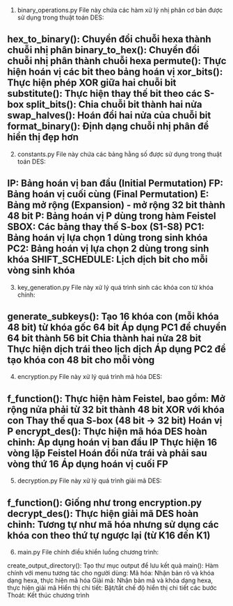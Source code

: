 1. binary_operations.py
File này chứa các hàm xử lý nhị phân cơ bản được sử dụng trong thuật toán DES:

hex_to_binary(): Chuyển đổi chuỗi hexa thành chuỗi nhị phân
binary_to_hex(): Chuyển đổi chuỗi nhị phân thành chuỗi hexa
permute(): Thực hiện hoán vị các bit theo bảng hoán vị
xor_bits(): Thực hiện phép XOR giữa hai chuỗi bit
substitute(): Thực hiện thay thế bit theo các S-box
split_bits(): Chia chuỗi bit thành hai nửa
swap_halves(): Hoán đổi hai nửa của chuỗi bit
format_binary(): Định dạng chuỗi nhị phân để hiển thị đẹp hơn
--------------------------------------------------------------
2. constants.py
File này chứa các bảng hằng số được sử dụng trong thuật toán DES:

IP: Bảng hoán vị ban đầu (Initial Permutation)
FP: Bảng hoán vị cuối cùng (Final Permutation)
E: Bảng mở rộng (Expansion) - mở rộng 32 bit thành 48 bit
P: Bảng hoán vị P dùng trong hàm Feistel
SBOX: Các bảng thay thế S-box (S1-S8)
PC1: Bảng hoán vị lựa chọn 1 dùng trong sinh khóa
PC2: Bảng hoán vị lựa chọn 2 dùng trong sinh khóa
SHIFT_SCHEDULE: Lịch dịch bit cho mỗi vòng sinh khóa
--------------------------------------------------------------
3. key_generation.py
File này xử lý quá trình sinh các khóa con từ khóa chính:

generate_subkeys(): Tạo 16 khóa con (mỗi khóa 48 bit) từ khóa gốc 64 bit
Áp dụng PC1 để chuyển 64 bit thành 56 bit
Chia thành hai nửa 28 bit
Thực hiện dịch trái theo lịch dịch
Áp dụng PC2 để tạo khóa con 48 bit cho mỗi vòng
--------------------------------------------------------------
4. encryption.py
File này xử lý quá trình mã hóa DES:

f_function(): Thực hiện hàm Feistel, bao gồm:
Mở rộng nửa phải từ 32 bit thành 48 bit
XOR với khóa con
Thay thế qua S-box (48 bit → 32 bit)
Hoán vị P
encrypt_des(): Thực hiện mã hóa DES hoàn chỉnh:
Áp dụng hoán vị ban đầu IP
Thực hiện 16 vòng lặp Feistel
Hoán đổi nửa trái và phải sau vòng thứ 16
Áp dụng hoán vị cuối FP
--------------------------------------------------------------
5. decryption.py
File này xử lý quá trình giải mã DES:

f_function(): Giống như trong encryption.py
decrypt_des(): Thực hiện giải mã DES hoàn chỉnh:
Tương tự như mã hóa nhưng sử dụng các khóa con theo thứ tự ngược lại (từ K16 đến K1)
--------------------------------------------------------------
6. main.py
File chính điều khiển luồng chương trình:

create_output_directory(): Tạo thư mục output để lưu kết quả
main(): Hàm chính với menu tương tác cho người dùng:
Mã hóa: Nhận bản rõ và khóa dạng hexa, thực hiện mã hóa
Giải mã: Nhận bản mã và khóa dạng hexa, thực hiện giải mã
Hiển thị chi tiết: Bật/tắt chế độ hiển thị chi tiết các bước
Thoát: Kết thúc chương trình